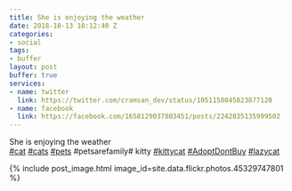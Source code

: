 ```yaml
---
title: She is enjoying the weather
date: 2018-10-13 10:12:40 Z
categories:
- social
tags:
- buffer
layout: post
buffer: true
services:
- name: twitter
  link: https://twitter.com/cramsan_dev/status/1051158845823877120
- name: facebook
  link: https://facebook.com/1658129037803451/posts/2242835135999502
---
```


She is enjoying the weather   <br />
<a href="https://twitter.com/#!/search?q=%23cat" title="#cat" class="hashtag" rel="external nofollow" target="_blank">#cat</a> <a href="https://twitter.com/#!/search?q=%23cats" title="#cats" class="hashtag" rel="external nofollow" target="_blank">#cats</a> <a href="https://twitter.com/#!/search?q=%23pets" title="#pets" class="hashtag" rel="external nofollow" target="_blank">#pets</a> #petsarefamily# kitty <a href="https://twitter.com/#!/search?q=%23kittycat" title="#kittycat" class="hashtag" rel="external nofollow" target="_blank">#kittycat</a> <a href="https://twitter.com/#!/search?q=%23AdoptDontBuy" title="#AdoptDontBuy" class="hashtag" rel="external nofollow" target="_blank">#AdoptDontBuy</a> <a href="https://twitter.com/#!/search?q=%23lazycat" title="#lazycat" class="hashtag" rel="external nofollow" target="_blank">#lazycat</a>

{% include post_image.html image_id=site.data.flickr.photos.45329747801 %}
